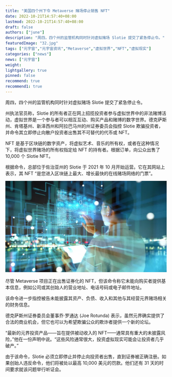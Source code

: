 ```yaml
---
title: "美国四个州下令 Metaverse 赌场停止销售 NFT"
date: 2022-10-21T14:57:40+08:00
lastmod: 2022-10-21T14:57:40+08:00
draft: false
authors: ["june"]
description: "周四，四个州的监管机构同时针对虚拟赌场 Slotie 提交了紧急停止令。"
featuredImage: "32.jpg"
tags: ["元宇宙","元宇宙资讯","Metaverse","虚拟世界","NFT","虚拟现实"]
categories: ["news"]
news: ["元宇宙"]
weight: 
lightgallery: true
pinned: false
recommend: true
recommend1: true
---
```




周四，四个州的监管机构同时针对虚拟赌场 Slotie 提交了紧急停止令。

州执法官员称，Slotie 的所有者正在网上招揽投资者参与虚拟世界中的非法赌博活动，虚拟世界是一个参与者可以相互互动、购买产品和赌博的数字世界。德克萨斯州、肯塔基州、新泽西州和阿拉巴马州的州证券委员会指控 Slotie 欺骗投资者，并命令其立即停止向散户投资者出售其不可替代的代币或 NFT。

NFT 是基于区块链的数字资产，将虚拟艺术、音乐的所有权，或者在这种情况下，将虚拟世界赌场的所有权指定给 NFT 的持有者。根据订单，向公众出售了 10,000 个 Slotie NFT。

根据命令，总部位于佐治亚州的 Slotie 于 2021 年 10 月开始运营。它在其网站上表示，其 NFT “是您进入区块链上最大、增长最快的在线赌场网络的门票”。

![元宇宙](31.png)



尽管 Metaverse 项目正在出售证券化的 NFT，但该命令称它未能向购买者提供基本信息，例如公司或其创始人的营业地址、电话号码或电子邮件地址。

该命令进一步指控被告未能披露其资产、负债、收入和其他与其经营元界赌场相关的财务信息。

德克萨斯州证券委员会董事乔·罗通达 (Joe Rotunda) 表示，虽然元界确实提供了合法的商业机会，但它也可以为希望欺骗公众的欺诈者提供一个新的论坛。

“最新的元界投资产品——旨在提供被动收入的 NFT——通常具有重大的未披露风险，”他在一份声明中说。“这些风险通常很大，投资虚拟现实可能会让投资者几乎破产。”

由于该命令，Slotie 必须立即停止并停止向投资者出售，直到证券被正确注册。如果创始人违反命令，他们将被处以最高 10,000 美元的罚款。他们还有 31 天的时间要求就该问题举行听证会。